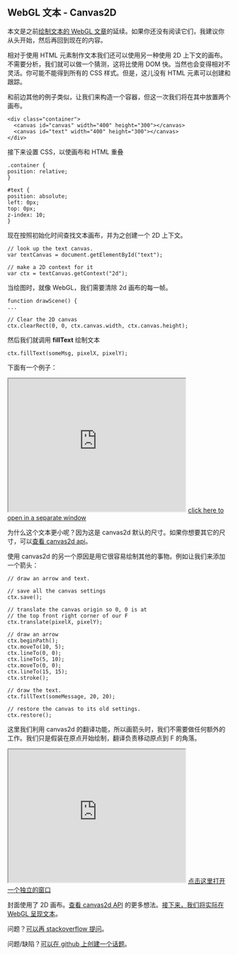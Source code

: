 ## WebGL 文本 - Canvas2D

本文是之前[绘制文本的 WebGL 文章](http://webglfundamentals.org/webgl/lessons/webgl-text-html.html)的延续。如果你还没有阅读它们，我建议你从头开始，然后再回到现在的内容。

相对于使用 HTML 元素制作文本我们还可以使用另一种使用 2D 上下文的画布。不需要分析，我们就可以做一个猜测，这将比使用 DOM 快。当然也会变得相对不灵活。你可能不能得到所有的 CSS 样式。但是，这儿没有 HTML 元素可以创建和跟踪。

和前边其他的例子类似，让我们来构造一个容器，但这一次我们将在其中放置两个画布。

    <div class="container">
      <canvas id="canvas" width="400" height="300"></canvas>
      <canvas id="text" width="400" height="300"></canvas>
    </div>

接下来设置 CSS，以使画布和 HTML 重叠

    .container {
    position: relative;
    }
     
    #text {
    position: absolute;
    left: 0px;
    top: 0px;
    z-index: 10;
    }

现在按照初始化时间查找文本画布，并为之创建一个 2D 上下文。

    // look up the text canvas.
    var textCanvas = document.getElementById("text");
     
    // make a 2D context for it
    var ctx = textCanvas.getContext("2d");

当绘图时，就像 WebGL，我们需要清除 2d 画布的每一帧。

    function drawScene() {
    ...
     
    // Clear the 2D canvas
    ctx.clearRect(0, 0, ctx.canvas.width, ctx.canvas.height);

然后我们就调用 **fillText** 绘制文本

    ctx.fillText(someMsg, pixelX, pixelY);

下面有一个例子：

<p><div>
  <iframe class="webgl_example" style="width: 400px; height: 300px;" src="http://webglfundamentals.org/webgl/webgl-text-html-canvas2d.html"></iframe>
  <a class="webgl_center" href="http://webglfundamentals.org/webgl/webgl-text-html-canvas2d.html" target="_blank">click here to open in a separate window</a>
</div>
</p>

为什么这个文本更小呢？因为这是 canvas2d 默认的尺寸。如果你想要其它的尺寸，可以[查看 canvas2d api](https://developer.mozilla.org/en-US/docs/Web/API/Canvas_API/Tutorial/Drawing_text)。

使用 canvas2d 的另一个原因是用它很容易绘制其他的事物。例如让我们来添加一个箭头：

    // draw an arrow and text.
     
    // save all the canvas settings
    ctx.save();
     
    // translate the canvas origin so 0, 0 is at
    // the top front right corner of our F
    ctx.translate(pixelX, pixelY);
     
    // draw an arrow
    ctx.beginPath();
    ctx.moveTo(10, 5);
    ctx.lineTo(0, 0);
    ctx.lineTo(5, 10);
    ctx.moveTo(0, 0);
    ctx.lineTo(15, 15);
    ctx.stroke();
     
    // draw the text.
    ctx.fillText(someMessage, 20, 20);
     
    // restore the canvas to its old settings.
    ctx.restore();

这里我们利用 canvas2d 的翻译功能，所以画箭头时，我们不需要做任何额外的工作。我们只是假装在原点开始绘制，翻译负责移动原点到 F 的角落。

<p><div>
  <iframe class="webgl_example" style="width: 400px; height: 300px;" src="http://webglfundamentals.org/webgl/webgl-text-html-canvas2d-arrows.html"></iframe>
  <a class="webgl_center" href="http://webglfundamentals.org/webgl/webgl-text-html-canvas2d-arrows.html" target="_blank">点击这里打开一个独立的窗口</a>
</div>
</p>

封面使用了 2D 画布。[查看 canvas2d API](https://developer.mozilla.org/en-US/docs/Web/API/CanvasRenderingContext2D) 的更多想法。[接下来，我们将实际在 WebGL 呈现文本](http://webglfundamentals.org/webgl/lessons/webgl-text-texture.html)。

问题？[可以再 stackoverflow 提问](http://stackoverflow.com/questions/tagged/webgl)。

问题/缺陷？[可以在 github 上创建一个话题](https://github.com/greggman/webgl-fundamentals/issues)。